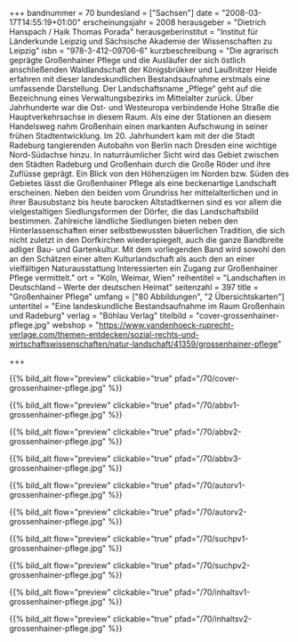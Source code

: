 +++
bandnummer = 70
bundesland = ["Sachsen"]
date = "2008-03-17T14:55:19+01:00"
erscheinungsjahr = 2008
herausgeber = "Dietrich Hanspach / Haik Thomas Porada"
herausgeberinstitut = "Institut für Länderkunde Leipzig und Sächsische Akademie der Wissenschaften zu Leipzig"
isbn = "978-3-412-09706-6"
kurzbeschreibung = "Die agrarisch geprägte Großenhainer Pflege und die Ausläufer der sich östlich anschließenden Waldlandschaft der Königsbrükker und Laußnitzer Heide erfahren mit dieser landeskundlichen Bestandsaufnahme erstmals eine umfassende Darstellung. Der Landschaftsname „Pflege“ geht auf die Bezeichnung eines Verwaltungsbezirks im Mittelalter zurück. Über Jahrhunderte war die Ost- und Westeuropa verbindende Hohe Straße die Hauptverkehrsachse in diesem Raum. Als eine der Stationen an diesem Handelsweg nahm Großenhain einen markanten Aufschwung in seiner frühen Stadtentwicklung. Im 20. Jahrhundert  kam mit der die Stadt Radeburg tangierenden Autobahn von Berlin nach Dresden eine wichtige Nord-Südachse hinzu. In naturräumlicher Sicht wird das Gebiet zwischen den Städten Radeburg und Großenhain durch die Große Röder und ihre Zuflüsse geprägt. Ein Blick von den Höhenzügen im Norden bzw. Süden des Gebietes lässt die Großenhainer Pflege als eine beckenartige Landschaft erscheinen. Neben den beiden vom Grundriss her mittelalterlichen und in ihrer Bausubstanz bis heute barocken Altstadtkernen sind es vor allem die vielgestaltigen Siedlungsformen der Dörfer, die das Landschaftsbild bestimmen. Zahlreiche ländliche Siedlungen bieten neben den Hinterlassenschaften einer selbstbewussten bäuerlichen Tradition, die sich nicht zuletzt in den Dorfkirchen wiederspiegelt, auch die ganze Bandbreite adliger Bau- und Gartenkultur. Mit dem vorliegenden Band wird sowohl den an den Schätzen einer alten Kulturlandschaft als auch den an einer vielfältigen Naturausstattung Interessierten ein Zugang zur Großenhainer Pflege vermittelt."
ort = "Köln, Weimar, Wien"
reihentitel = "Landschaften in Deutschland – Werte der deutschen Heimat"
seitenzahl = 397
title = "Großenhainer Pflege"
umfang = ["80 Abbildungen", "2 Übersichtskarten"]
untertitel = "Eine landeskundliche Bestandsaufnahme im Raum Großenhain und Radeburg"
verlag = "Böhlau Verlag"
titelbild = "cover-grossenhainer-pflege.jpg"
webshop = "https://www.vandenhoeck-ruprecht-verlage.com/themen-entdecken/sozial-rechts-und-wirtschaftswissenschaften/natur-landschaft/41359/grossenhainer-pflege"

+++

{{% bild_alt flow="preview" clickable="true" pfad="/70/cover-grossenhainer-pflege.jpg"   %}}

{{% bild_alt flow="preview" clickable="true" pfad="/70/abbv1-grossenhainer-pflege.jpg"   %}}

{{% bild_alt flow="preview" clickable="true" pfad="/70/abbv2-grossenhainer-pflege.jpg"   %}}

{{% bild_alt flow="preview" clickable="true" pfad="/70/abbv3-grossenhainer-pflege.jpg"   %}}

{{% bild_alt flow="preview" clickable="true" pfad="/70/autorv1-grossenhainer-pflege.jpg"   %}}

{{% bild_alt flow="preview" clickable="true" pfad="/70/autorv2-grossenhainer-pflege.jpg"   %}}

{{% bild_alt flow="preview" clickable="true" pfad="/70/suchpv1-grossenhainer-pflege.jpg"   %}}

{{% bild_alt flow="preview" clickable="true" pfad="/70/suchpv2-grossenhainer-pflege.jpg"   %}}

{{% bild_alt flow="preview" clickable="true" pfad="/70/inhaltsv1-grossenhainer-pflege.jpg"   %}}

{{% bild_alt flow="preview" clickable="true" pfad="/70/inhaltsv2-grossenhainer-pflege.jpg"   %}}
